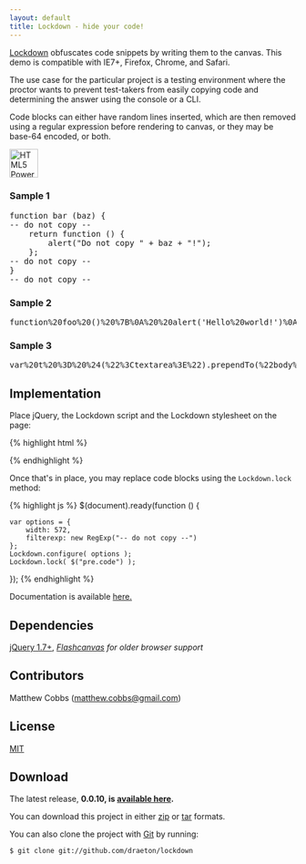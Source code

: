 ```yaml
---
layout: default
title: Lockdown - hide your code!
---
```


<link rel="stylesheet" href="css/lockdown-0.0.10-min.css">

<section id="main" role="main">

[Lockdown](http://draeton.github.com/lockdown/) obfuscates code snippets 
by writing them to the canvas. This demo is compatible with IE7+, Firefox, Chrome,
and Safari.

The use case for the particular project is a testing environment where the
proctor wants to prevent test-takers from easily copying code and determining the 
answer using the console or a CLI.

Code blocks can either have random lines inserted, which are then removed using
a regular expression before rendering to canvas, or they may be base-64 encoded,
or both.

<a href="http://www.w3.org/html/logo/"><img src="http://www.w3.org/html/logo/badge/html5-badge-h-css3-graphics.png" height="50" alt="HTML5 Powered with CSS3 / Styling, and Graphics" title="HTML5 Powered with CSS3 / Styling, and Graphics"></a>

<!-- code examples -->
<h3>Sample 1</h3>
<pre class="code">
function bar (baz) {
-- do not copy --
    return function () {
        alert("Do not copy " + baz + "!");
    };
-- do not copy --
}
-- do not copy --
</pre>

<h3>Sample 2</h3>
<pre class="code base64">
function%20foo%20()%20%7B%0A%20%20alert('Hello%20world!')%0A%7D
</pre>

<h3>Sample 3</h3>
<pre class="code base64">
var%20t%20%3D%20%24(%22%3Ctextarea%3E%22).prependTo(%22body%22)%3B%0Avar%20b%20%3D%20%24(%22%3Cbutton%3Eclick%20to%20encode%3C%2Fbutton%3E%22).click(function%20()%20%7B%0A%20%20var%20val%20%3D%20t.val()%3B%0A%20%20if%20(val)%20%7B%0A%20%20%20%20t.val(encodeURIComponent(val))%3B%0A%20%20%7D%0A%7D).insertBefore(t)%3B%0A%24(%22%3Cbr%3E%22).insertBefore(t)%3B
</pre>
<!-- end code examples -->
    

## Implementation

Place jQuery, the Lockdown script and the Lockdown stylesheet on the page:

{% highlight html %}
<link rel="stylesheet" href="css/lockdown-0.0.10-min.css">

<script src="http://ajax.googleapis.com/ajax/libs/jquery/1.7.0/jquery.min.js"></script>
<script src="js/lockdown-0.0.10-min.js"></script>
{% endhighlight %}

Once that's in place, you may replace code blocks using the `Lockdown.lock` method:

{% highlight js %}
$(document).ready(function () {

    var options = {
        width: 572,
        filterexp: new RegExp("-- do not copy --")
    };
    Lockdown.configure( options );
    Lockdown.lock( $("pre.code") );

});
{% endhighlight %}

Documentation is available [here.](docs/lockdown.html)
    

## Dependencies

[jQuery 1.7+](http://jquery.com/), *[Flashcanvas](http://flashcanvas.net/) for older browser support*


## Contributors

Matthew Cobbs (matthew.cobbs@gmail.com)


## License

[MIT](https://raw.github.com/draeton/stitches/master/LICENSE)


## Download

The latest release, **0.0.10, is [available here](dist/lockdown-0.0.10.zip).**

You can download this project in either [zip](https://github.com/draeton/lockdown/zipball/master) 
or [tar](https://github.com/draeton/lockdown/tarball/master) formats.

You can also clone the project with [Git](http://git-scm.com) by running:

    $ git clone git://github.com/draeton/lockdown

</section>

<script src="js/lockdown-0.0.10-min.js"></script>
<script>
$(document).ready(function () {

    var options = {
        width: 572,
        filterexp: new RegExp("-- do not copy --")
    };
    Lockdown.configure( options );
    Lockdown.lock( $("pre.code") );

});
</script>